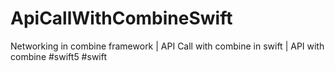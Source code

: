 # ApiCallWithCombineSwift
Networking in combine framework | API Call with combine in swift | API with combine #swift5 #swift
